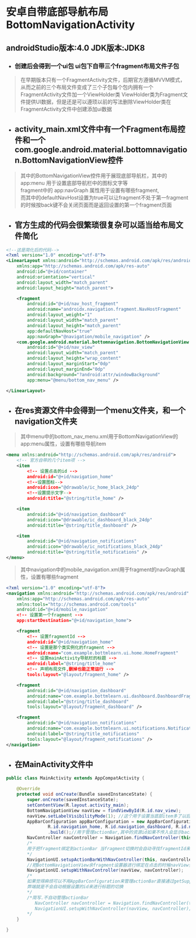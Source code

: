 # 安卓自带底部导航布局BottomNavigationActivity
## androidStudio版本:4.0 JDK版本:JDK8
* ### 创建后会得到一个ui包 ui包下自带三个fragment布局文件子包
> 在早期版本只有一个FragmentActivity文件，后期官方遵循MVVM模式，从而之前的三个布局文件变成了三个子包每个包内拥有一个FragmentActivity文件加一个ViewHolder类 ViewHolder类为Fragment文件提供UI数据，但是还是可以遵顼以前的写法删除ViewHolder类在FragmentActivity文件中创建添加ui数据
* ## activity_main.xml文件中有一个Fragment布局控件和一个com.google.android.material.bottomnavigation.BottomNavigationView控件
> 其中的BottomNavigationView控件用于展现底部导航栏，其中的 app:menu 用于设置底部导航栏中的图标文字等  
> fragment中的 app:navGraph 属性用于设置有哪些fragment,  
> 而其中的defaultNavHost设置为true可以让fragment不处于第一fragment的时候按back键不会关闭页面而是返回设置的第一个fragment页面
* ## 官方生成的代码会很繁琐很复杂可以适当给布局文件简化
``` xml
<!--这是简化后的代码-->
<?xml version="1.0" encoding="utf-8"?>
<LinearLayout xmlns:android="http://schemas.android.com/apk/res/android"
    xmlns:app="http://schemas.android.com/apk/res-auto"
    android:id="@+id/container"
    android:orientation="vertical"
    android:layout_width="match_parent"
    android:layout_height="match_parent">

    <fragment
        android:id="@+id/nav_host_fragment"
        android:name="androidx.navigation.fragment.NavHostFragment"
        android:layout_weight="1"
        android:layout_width="match_parent"
        android:layout_height="match_parent"
        app:defaultNavHost="true"
        app:navGraph="@navigation/mobile_navigation" />
    <com.google.android.material.bottomnavigation.BottomNavigationView
        android:id="@+id/nav_view"
        android:layout_width="match_parent"
        android:layout_height="wrap_content"
        android:layout_marginStart="0dp"
        android:layout_marginEnd="0dp"
        android:background="?android:attr/windowBackground"
        app:menu="@menu/bottom_nav_menu" />

</LinearLayout>
```
* ## 在res资源文件中会得到一个menu文件夹，和一个navigation文件夹
> 其中menu中的bottom_nav_menu.xml用于BottomNavigationView的app:menu属性，设置有哪些导航item
```xml
<menu xmlns:android="http://schemas.android.com/apk/res/android">
    <!-- 官方自带的几个item项 -->
    <item
        <!-- 设置点击的id -->
        android:id="@+id/navigation_home" 
        <!--设置图标-->
        android:icon="@drawable/ic_home_black_24dp" 
        <!--设置提示文字-->
        android:title="@string/title_home" /> 

    <item
        android:id="@+id/navigation_dashboard"
        android:icon="@drawable/ic_dashboard_black_24dp"
        android:title="@string/title_dashboard" />

    <item
        android:id="@+id/navigation_notifications"
        android:icon="@drawable/ic_notifications_black_24dp"
        android:title="@string/title_notifications" />
</menu>
```
> 其中navigation中的mobile_navigation.xml用于fragment的navGraph属性，设置有哪些fragment
```xml
<?xml version="1.0" encoding="utf-8"?>
<navigation xmlns:android="http://schemas.android.com/apk/res/android"
    xmlns:app="http://schemas.android.com/apk/res-auto"
    xmlns:tools="http://schemas.android.com/tools"
    android:id="@+id/mobile_navigation"
    <!-- 设置第一个fragment -->
    app:startDestination="@+id/navigation_home"> 

    <fragment
        <!-- 设置fragmentId -->
        android:id="@+id/navigation_home" 
        <!-- 设置是那个类实例化的fragment -->
        android:name="com.example.bottmlearn.ui.home.HomeFragment"
        <!-- 设置mainActivity导航栏的标题 -->
        android:label="@string/title_home"
        <!-- 声明布局文件,删掉也能正常运行 -->
        tools:layout="@layout/fragment_home" />

    <fragment
        android:id="@+id/navigation_dashboard"
        android:name="com.example.bottmlearn.ui.dashboard.DashboardFragment"
        android:label="@string/title_dashboard"
        tools:layout="@layout/fragment_dashboard" />

    <fragment
        android:id="@+id/navigation_notifications"
        android:name="com.example.bottmlearn.ui.notifications.NotificationsFragment"
        android:label="@string/title_notifications"
        tools:layout="@layout/fragment_notifications" />
</navigation> 
```
* ## 在MainActivity文件中
```java
public class MainActivity extends AppCompatActivity {

    @Override
    protected void onCreate(Bundle savedInstanceState) {
        super.onCreate(savedInstanceState);
        setContentView(R.layout.activity_main);
        BottomNavigationView navView = findViewById(R.id.nav_view);
        navView.setLabelVisibilityMode(1); //这个用于设置当底部item多了以后不会自动隐藏
        AppBarConfiguration appBarConfiguration = new AppBarConfiguration.Builder(
                R.id.navigation_home, R.id.navigation_dashboard, R.id.navigation_notifications,R.id.home)
                .build();//用于管理actionBar,其中的资源id如果不传入会显示back按钮,但是没设置监听点击无效
        NavController navController = Navigation.findNavController(this, R.id.nav_host_fragment); //用于操作fragment的退出监听添加
        /*
        用于把fragment绑定到actionBar 当fragment切换时会自动寻找fragmentId来匹配其中label设置的字符串来设置到actionBar上
        */
        NavigationUI.setupActionBarWithNavController(this, navController, appBarConfiguration);
        //把BottomNavigationView余fragment设置器进行绑定在点击的时候navView会自动匹配本身id于fragment管理中的fragmentId进行切换,若是匹配不到泽点击无效果
        NavigationUI.setupWithNavController(navView, navController);
        /*
        如果觉得麻烦可以不用AppBarConfiguration来管理actionBar直接通过getSupportActionBar()/getActionBar()进行actionBar的管理
        弊端就是不会自动根据设置的id来进行标题的切换
        */
        /*简写.不自动管理actionBar
           NavController navController = Navigation.findNavController(this, R.id.nav_host_fragment);
           NavigationUI.setupWithNavController(navView, navController);
        */
    }

}
```